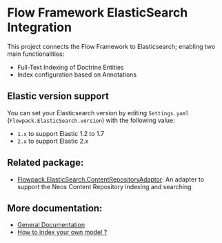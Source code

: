 # Flow Framework ElasticSearch Integration

This project connects the Flow Framework to Elasticsearch; enabling two main functionalities:

* Full-Text Indexing of Doctrine Entities
* Index configuration based on Annotations

## Elastic version support

You can set your Elasticsearch version by editing ```Settings.yaml```
(```Flowpack.ElasticSearch.version```) with the following value:

* ```1.x``` to support Elastic 1.2 to 1.7
* ```2.x``` to support Elastic 2.x


## Related package:

* [Flowpack.ElasticSearch.ContentRepositoryAdaptor](https://github.com/Flowpack/Flowpack.ElasticSearch.ContentRepositoryAdaptor): An adapter to support the Neos Content Repository
indexing and searching

## More documentation:

* [General Documentation](Documentation/Index.rst)
* [How to index your own model ?](Documentation/Indexer.rst)
